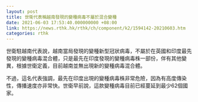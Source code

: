 ```yaml
---
layout: post
title: 世衛代表稱越南發現的變種病毒不屬於混合變種
date: 2021-06-03 17:53:40.000000000 +08:00
link: https://news.rthk.hk/rthk/ch/component/k2/1594142-20210603.htm
categories: rthk
---
```


世衛駐越南代表說，越南當局發現的變種新型冠狀病毒，不屬於在英國和印度最先發現的變種病毒混合體，只是最先在印度發現的變種病毒株一部份，伴有其他變異，根據世衛定義，目前越南並無出現新的變種病毒混合體。

不過，這名代表強調，最先在印度出現的變種病毒株非常危險，因為有高度傳染性，傳播速度亦非常快。世衛早前說，這款變種病毒目前已經蔓延到最少62個國家。
